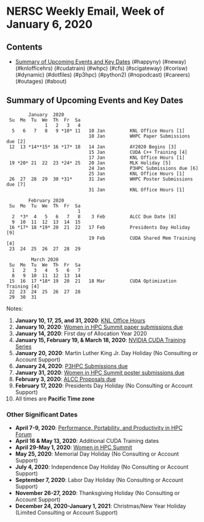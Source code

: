# NERSC Weekly Email, Week of January 6, 2020 #

## Contents ## 

- [Summary of Upcoming Events and Key Dates](#dates)
(#happyny)
(#neway)
(#knlofficehrs)
(#cudatrain)
(#whpc)
(#cfs)
(#scigateway)
(#corisw)
(#dynamic)
(#dotfiles)
(#p3hpc)
(#python2)
(#nopodcast)
(#careers)
(#outages)
(#about)

## Summary of Upcoming Events and Key Dates <a name="dates"/></a> ##

            January  2020
     Su  Mo  Tu  We  Th  Fr  Sa
                  1   2   3   4
      5   6   7   8   9 *10* 11   10 Jan         KNL Office Hours [1]
                                  10 Jan         WHPC Paper Submissions due [2]
     12  13 *14**15* 16 *17* 18   14 Jan         AY2020 Begins [3]
                                  15 Jan         CUDA C++ Training [4]
                                  17 Jan         KNL Office Hours [1]
     19 *20* 21  22  23 *24* 25   20 Jan         MLK Holiday [5]
                                  24 Jan         P3HPC Submissions due [6]
                                  25 Jan         KNL Office Hours [1]
     26  27  28  29  30 *31*      31 Jan         WHPC Poster Submissions due [7]
                                  31 Jan         KNL Office Hours [1]

            February 2020   
     Su  Mo  Tu  We  Th  Fr  Sa
                              1 
      2  *3*  4   5   6   7   8    3 Feb         ALCC Due Date [8]
      9  10  11  12  13  14  15 
     16 *17* 18 *19* 20  21  22   17 Feb         Presidents Day Holiday [9]
                                  19 Feb         CUDA Shared Mem Training [4]
     23  24  25  26  27  28  29

             March 2020     
     Su  Mo  Tu  We  Th  Fr  Sa
      1   2   3   4   5   6   7 
      8   9  10  11  12  13  14 
     15  16  17 *18* 19  20  21   18 Mar         CUDA Optimization Training [4]
     22  23  24  25  26  27  28 
     29  30  31 

Notes:

1. **January 10, 17, 25, and 31, 2020**: [KNL Office Hours](#knlofficehrs)
2. **January 10, 2020**: [Women in HPC Summit paper submissions due](#whpc)
3. **January 14, 2020**: First day of Allocation Year 2020
4. **January 15, February 19, & March 18, 2020**: [NVIDIA CUDA Training Series](#cudatrain)
5. **January 20, 2020**: Martin Luther King Jr. Day Holiday (No Consulting or Account Support)
6. **January 24, 2020**: [P3HPC Submissions due](#p3hpc)
7. **January 31, 2020**: [Women in HPC Summit poster submissions due](#whpc)
8. **February 3, 2020**: [ALCC Proposals due](#alcc)
9. **February 17, 2020**: Presidents Day Holiday (No Consulting or Account Support)
10. All times are **Pacific Time zone**


### Other Significant Dates ###

- **April 7-9, 2020**: [Performance, Portability, and Productivity in HPC Forum](https://p3hpcforum2020.alcf.anl.gov/)
- **April 16 & May 13, 2020**: Additional CUDA Training dates
- **April 29-May 1, 2020**: [Women in HPC Summit](https://womeninhpc.org/events/summit-2020)
- **May 25, 2020**: Memorial Day Holiday (No Consulting or Account Support)
- **July 4, 2020**: Independence Day Holiday (No Consulting or Account Support)
- **September 7, 2020**: Labor Day Holiday (No Consulting or Account Support)
- **November 26-27, 2020**: Thanksgiving Holiday (No Consulting or Account Support)
- **December 24, 2020-January 1, 2021**: Christmas/New Year Holiday (Limited Consulting or Account Support)

